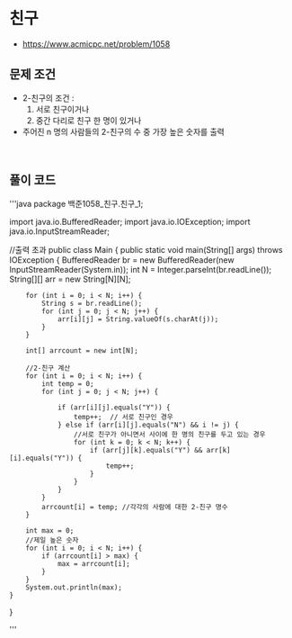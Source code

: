 
# 친구
* https://www.acmicpc.net/problem/1058



## 문제 조건
* 2-친구의 조건 :
    1. 서로 친구이거나
    2. 중간 다리로 친구 한 명이 있거나
* 주어진 n 명의 사람들의 2-친구의 수 중 가장 높은 숫자를 출력


<br>

##  풀이 코드
'''java
package 백준1058_친구.친구_1;

import java.io.BufferedReader;
import java.io.IOException;
import java.io.InputStreamReader;


//출력 초과
public class Main {
public static void main(String[] args) throws IOException {
BufferedReader br = new BufferedReader(new InputStreamReader(System.in));
int N = Integer.parseInt(br.readLine());
String[][] arr = new String[N][N];

        for (int i = 0; i < N; i++) {
            String s = br.readLine();
            for (int j = 0; j < N; j++) {
                arr[i][j] = String.valueOf(s.charAt(j));
            }
        }

        int[] arrcount = new int[N];

        //2-친구 계산
        for (int i = 0; i < N; i++) {
            int temp = 0;
            for (int j = 0; j < N; j++) {

                if (arr[i][j].equals("Y")) {
                    temp++;  // 서로 친구인 경우
                } else if (arr[i][j].equals("N") && i != j) {
                    //서로 친구가 아니면서 사이에 한 명의 친구를 두고 있는 경우
                    for (int k = 0; k < N; k++) {
                        if (arr[j][k].equals("Y") && arr[k][i].equals("Y")) {
                            temp++;
                        }
                    }
                }
            }
            arrcount[i] = temp; //각각의 사람에 대한 2-친구 명수
        }

        int max = 0;
        //제일 높은 숫자
        for (int i = 0; i < N; i++) {
            if (arrcount[i] > max) {
                max = arrcount[i];
            }
        }
        System.out.println(max);
    }
}


'''